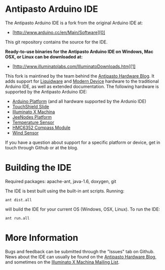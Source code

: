 Antipasto Arduino IDE
=====================

The Antipasto Arduino IDE is a fork from the original Arduino IDE at:

* [http://www.arduino.cc/en/Main/Software][0]

This git repository contains the source for the IDE.

**Ready-to-use binaries for the Antipasto Arduino IDE on Windows, Mac OSX,
or Linux can be downloaded at:**

* [http://www.illuminatolabs.com/IlluminatoDownloads.htm][1]

This fork is maintined by the team behind the [Antipasto Hardware Blog][6]. It
adds support for [Liquidware][7] and [Modern Device][8] hardware to the traditional Arduino IDE, as well as extended documentation.  The following hardware
is supported by the Antipasto Arduino IDE:

* [Arduino Platform][2] (and all hardware supported by the Ardunio IDE)
* [TouchShield Slide][3]
* [Illuminato X Machina][4]
* [JeeNodes Platform][9]
* [Temperature Sensor][10]
* [HMC6352 Compass Module][11]
* [Wind Sensor][12]

If you have a question about support for a specific platform or device, get
in touch through Github or at the blog.

Building the IDE
================

Required packages: apache-ant, java-1.6, doxygen, git

The IDE is best built using the built-in ant scripts.  Running:

    ant dist.all

will build the IDE for your current OS (Windows, OSX, Linux).  To run the IDE:

    ant run.all

More Information
================

Bugs and feedback can be submitted through the "Issues" tab on Github.  News
about the IDE can usually be found on the [Antipasto Hardware Blog][6], and
sometimes on the [Illuminato X Machina Mailing List][5].

[0]: http://www.arduino.cc/en/Main/Software "Arduino IDE"
[1]: http://www.illuminatolabs.com/IlluminatoDownloads.htm "Antipasto Arduino IDE"
[2]: http://www.liquidware.com/shop/show/ARD/Arduino+Duemilanove "Arduino Duemilanove at Liquidware"
[3]: http://www.liquidware.com/shop/show/TSL/TouchShield+Slide "TouchShield Slide at Liquidware"
[4]: http://www.liquidware.com/shop/show/IXM/Illuminato+X+Machina "Illuminato X Machina at Liquidware"
[5]: http://groups.google.com/group/illuminato?hl=en "Illuminato X Machina Mailing List"
[6]: http://antipastohw.blogspot.com/ "Antipasto Hardware Blog"
[7]: http://www.liquidware.com
[8]: http://www.moderndevice.com
[9]: http://www.moderndevice.com/products/jeenode-kit
[10]: http://www.moderndevice.com/products/tmp421-temperature-sensor
[11]: http://www.moderndevice.com/products/hmc6352-breakout-compass-sensor
[12]: http://www.moderndevice.com/products/wind-sensor
